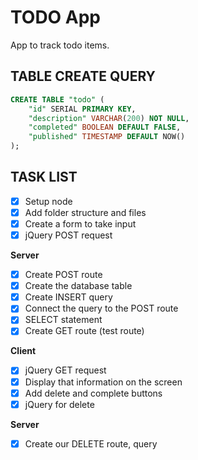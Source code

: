 # TODO App
App to track todo items.

## TABLE CREATE QUERY

```SQL
CREATE TABLE "todo" (
	"id" SERIAL PRIMARY KEY,
	"description" VARCHAR(200) NOT NULL,
	"completed" BOOLEAN DEFAULT FALSE,
	"published" TIMESTAMP DEFAULT NOW()
);
```

## TASK LIST
- [x] Setup node
- [x] Add folder structure and files
- [x] Create a form to take input
- [x] jQuery POST request

**Server**

- [x] Create POST route
- [x] Create the database table
- [x] Create INSERT query
- [x] Connect the query to the POST route
- [x] SELECT statement
- [x] Create GET route (test route)

**Client**

- [x] jQuery GET request
- [x] Display that information on the screen
- [x] Add delete and complete buttons
- [x] jQuery for delete

**Server**

- [x] Create our DELETE route, query
